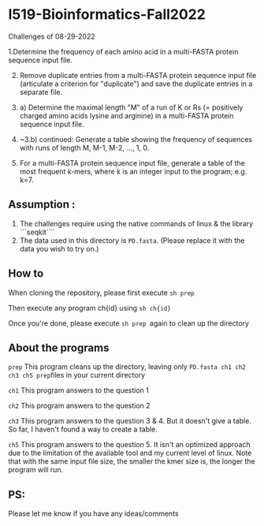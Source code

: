 # I519-Bioinformatics-Fall2022


Challenges of 08-29-2022

1.Determine the frequency of each amino acid in a multi-FASTA protein sequence input file.

2. Remove duplicate entries from a multi-FASTA protein sequence input file (articulate a criterion for "duplicate") and save the duplicate entries in a separate file.

3. a) Determine the maximal length "M" of a run of K or Rs (= positively charged amino acids lysine and arginine) in a multi-FASTA protein sequence input file.

4. ~3.b)  continued: Generate a table showing the frequency of sequences with runs of length M, M-1, M-2, ..., 1, 0.

5. For a multi-FASTA protein sequence input file, generate a table of the most frequent k-mers, where k is an integer input to the program; e.g. k=7.


## Assumption :

1. The challenges require using the native commands of linux & the library ```seqkit````
2. The data used in this directory is ```PD.fasta```. (Please replace it with the data you wish to try on.)

## How to

When cloning the repository, please first execute ```sh prep  ```

Then execute any program ch{id} using ```sh ch{id}```

Once you're done, please execute ```sh prep ```again to clean up the directory


## About the programs
```prep```
This program cleans up the directory, leaving only ```PD.fasta ch1 ch2 ch3 ch5 prep```files in your current directory




```ch1```
This program answers to the question 1

```ch2```
This program answers to the question 2

```ch3```
This program answers to the question 3 & 4. But it doesn't give a table. 
So far, I haven't found a way to create a table.


```ch5```
This program answers to the question 5. It isn't an optimized approach due to the limitation of the available tool and my current level of linux.
Note that with the same input file size,  the smaller the kmer size is, the longer the program will run.


## PS:
Please let me know if you have any ideas/comments

